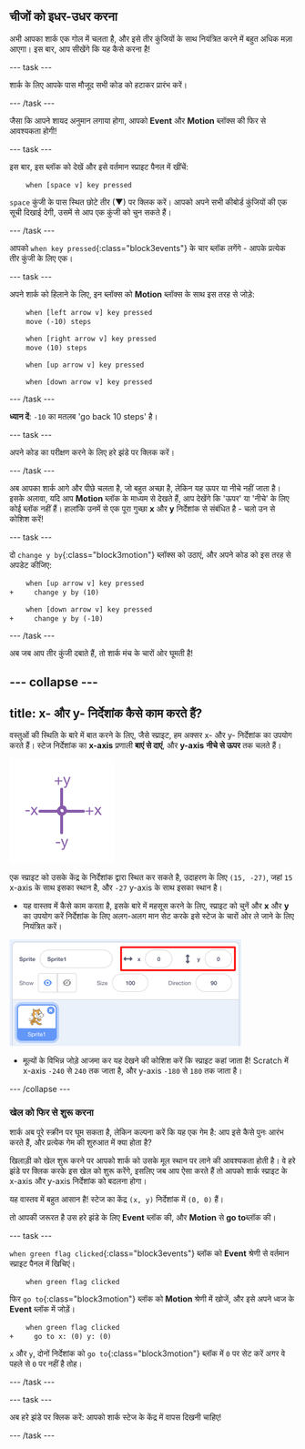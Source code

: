 ## चीजों को इधर-उधर करना

अभी आपका शार्क एक गोल में चलता है, और इसे तीर कुंजियों के साथ नियंत्रित करने में बहुत अधिक मज़ा आएगा। इस बार, आप सीखेंगे कि यह कैसे करना है!

--- task ---

शार्क के लिए आपके पास मौजूद सभी कोड को हटाकर प्रारंभ करें।

--- /task ---

जैसा कि आपने शायद अनुमान लगाया होगा, आपको **Event** और **Motion** ब्लॉक्स की फिर से आवश्यकता होगी!

--- task ---

इस बार, इस ब्लॉक को देखें और इसे वर्तमान स्प्राइट पैनल में खींचें:

```blocks3
    when [space v] key pressed
```

`space` कुंजी के पास स्थित छोटे तीर (▼) पर क्लिक करें। आपको अपने सभी कीबोर्ड कुंजियों की एक सूची दिखाई देगी, उसमें से आप एक कुंजी को चुन सकते हैं।

--- /task ---

आपको `when key pressed`{:class="block3events"} के चार ब्लॉक लगेंगे - आपके प्रत्येक तीर कुंजी के लिए एक।

--- task ---

अपने शार्क को हिलाने के लिए, इन ब्लॉक्स को **Motion** ब्लॉक्स के साथ इस तरह से जोड़े:

```blocks3
    when [left arrow v] key pressed
    move (-10) steps
```

```blocks3
    when [right arrow v] key pressed
    move (10) steps
```

```blocks3
    when [up arrow v] key pressed
```

```blocks3
    when [down arrow v] key pressed
```

--- /task ---

**ध्यान दें**: `-10` का मतलब 'go back 10 steps' है।

--- task ---

अपने कोड का परीक्षण करने के लिए हरे झंडे पर क्लिक करें।

--- /task ---

अब आपका शार्क आगे और पीछे चलता है, जो बहुत अच्छा है, लेकिन यह ऊपर या नीचे नहीं जाता है। इसके अलावा, यदि आप **Motion** ब्लॉक के माध्यम से देखते हैं, आप देखेंगे कि 'ऊपर' या 'नीचे' के लिए कोई ब्लॉक नहीं हैं। हालांकि उनमें से एक पूरा गुच्छा **x** और **y** निर्देशांक से संबंधित है - चलो उन से कोशिश करें!

--- task ---

दो `change y by`{:class="block3motion"} ब्लॉक्स को उठाएं, और अपने कोड को इस तरह से अपडेट कीजिए:

```blocks3
    when [up arrow v] key pressed
+     change y by (10)
```

```blocks3
    when [down arrow v] key pressed
+     change y by (-10)
```

--- /task ---

अब जब आप तीर कुंजी दबाते हैं, तो शार्क मंच के चारों ओर घूमती है!

--- collapse ---
---
title: x- और y- निर्देशांक कैसे काम करते हैं?
---

वस्तुओं की स्थिति के बारे में बात करने के लिए, जैसे स्प्राइट, हम अक्सर x- और y- निर्देशांक का उपयोग करते हैं। स्टेज निर्देशांक का **x-axis** प्रणाली **बाएं से दाएं**, और **y-axis** **नीचे से ऊपर** तक चलते हैं।

![](images/moving3.png)

एक स्प्राइट को उसके केंद्र के निर्देशांक द्वारा स्थित कर सकते है, उदाहरण के लिए `(15, -27)`, जहां `15` x-axis के साथ इसका स्थान है, और `-27` y-axis के साथ इसका स्थान है।

+ यह वास्तव में कैसे काम करता है, इसके बारे में महसूस करने के लिए, स्प्राइट को चुनें और **x** और **y** का उपयोग करें निर्देशांक के लिए अलग-अलग मान सेट करके इसे स्टेज के चारों ओर ले जाने के लिए नियंत्रित करें।

![](images/xycoords.png)

+ मूल्यों के विभिन्न जोड़े आजमा कर यह देखने की कोशिश करें कि स्प्राइट कहां जाता है! Scratch में x-axis `-240` से `240` तक जाता है, और y-axis `-180` से `180` तक जाता है।

--- /collapse ---

### खेल को फिर से शुरू करना

शार्क अब पूरे स्क्रीन पर घूम सकता है, लेकिन कल्पना करें कि यह एक गेम है: आप इसे कैसे पुनः आरंभ करते हैं, और प्रत्येक गेम की शुरुआत में क्या होता है?

खिलाड़ी को खेल शुरू करने पर आपको शार्क को उसके मूल स्थान पर लाने की आवश्यकता होती है। वे हरे झंडे पर क्लिक करके इस खेल को शुरू करेंगे, इसलिए जब आप ऐसा करते हैं तो आपको शार्क स्प्राइट के x-axis और y-axis निर्देशांक को बदलना होगा।

यह वास्तव में बहुत आसान है! स्टेज का केंद्र `(x, y)` निर्देशांक में `(0, 0)` हैं।

तो आपकी जरूरत है उस हरे झंडे के लिए **Event** ब्लॉक की, और **Motion** से **go to**ब्लॉक की।

--- task ---

`when green flag clicked`{:class="block3events"} ब्लॉक को **Event** श्रेणी से वर्तमान स्प्राइट पैनल में खिचिएं।

```blocks3
    when green flag clicked
```

फिर `go to`{:class="block3motion"} ब्लॉक को **Motion** श्रेणी में खोजें, और इसे अपने ध्वज के **Event** ब्लॉक में जोड़ें।

```blocks3
    when green flag clicked
+     go to x: (0) y: (0)
```

`x` और `y`, दोनों निर्देशांक को `go to`{:class="block3motion"} ब्लॉक में `0` पर सेट करें अगर वे पहले से `0` पर नहीं है तोह।

--- /task ---

--- task ---

अब हरे झंडे पर क्लिक करें: आपको शार्क स्टेज के केंद्र में वापस दिखनी चाहिए!

--- /task ---